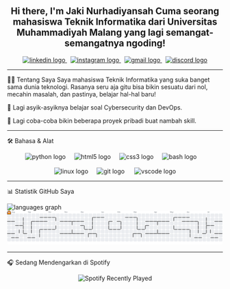 <!--
Halo Jaki!
Ini adalah versi baru dari README Anda, dirancang agar terlihat bersih, profesional, dan menarik.
Jangan ragu untuk mengubah tautan, teks, dan gambar sesuai keinginan Anda.
Anda perlu memperbarui tautan untuk sosial media dan memastikan nama pengguna (username) untuk statistik GitHub sudah benar.
-->

<div align="center">

Hi there, I'm Jaki Nurhadiyansah 
Cuma seorang mahasiswa Teknik Informatika dari Universitas Muhammadiyah Malang yang lagi semangat-semangatnya ngoding!
<br>
---
<p align="center">
<a href="https://www.linkedin.com/in/jaki-nurhadiyansah/" target="_blank">
<img src="https://img.shields.io/static/v1?message=LinkedIn&logo=linkedin&label=&color=0077B5&logoColor=white&labelColor=&style=for-the-badge" height="35" alt="linkedin logo" />
</a> &nbsp;
<a href="https://www.instagram.com/furzinta/" target="_blank">
<img src="https://img.shields.io/static/v1?message=Instagram&logo=instagram&label=&color=E4405F&logoColor=white&labelColor=&style=for-the-badge" height="35" alt="instagram logo" />
</a> &nbsp;
<a href="mailto:gantidenganemailanda@gmail.com" target="_blank"> <!-- Ganti dengan email Anda -->
<img src="https://img.shields.io/static/v1?message=Gmail&logo=gmail&label=&color=D14836&logoColor=white&labelColor=&style=for-the-badge" height="35" alt="gmail logo" />
</a> &nbsp;
<a href="https://www.google.com/search?q=https://discord.com/users/ID_DISCORD_ANDA" target="_blank"> <!-- Ganti dengan ID Discord Anda -->
<img src="https://img.shields.io/static/v1?message=Discord&logo=discord&label=&color=7289DA&logoColor=white&labelColor=&style=for-the-badge" height="35" alt="discord logo" />
</a>
</p>

------

</div>

👨‍💻 Tentang Saya
Saya mahasiswa Teknik Informatika yang suka banget sama dunia teknologi. Rasanya seru aja gitu bisa bikin sesuatu dari nol, mecahin masalah, dan pastinya, belajar hal-hal baru!

🌱 Lagi asyik-asyiknya belajar soal Cybersecurity dan DevOps.

🔭 Lagi coba-coba bikin beberapa proyek pribadi buat nambah skill.

---

🛠️ Bahasa & Alat
<p align="center">
<!-- Baris 1: Bahasa & Web -->
<img src="https://cdn.jsdelivr.net/gh/devicons/devicon/icons/python/python-original.svg" height="40" alt="python logo" title="Python"/>
<img width="12" />
<img src="https://cdn.jsdelivr.net/gh/devicons/devicon/icons/html5/html5-original.svg" height="40" alt="html5 logo" title="HTML5"/>
<img width="12" />
<img src="https://cdn.jsdelivr.net/gh/devicons/devicon/icons/css3/css3-original.svg" height="40" alt="css3 logo" title="CSS3"/>
<img width="12" />
  <img src="https://cdn.jsdelivr.net/gh/devicons/devicon/icons/bash/bash-original.svg" height="30" alt="bash logo"  />
  <img width="15" />
<br><br>
<!-- Baris 2: DevOps & Tools -->
<img src="https://cdn.jsdelivr.net/gh/devicons/devicon/icons/linux/linux-original.svg" height="40" alt="linux logo" title="Linux"/>
<img width="12" />
 <img src="https://cdn.jsdelivr.net/gh/devicons/devicon/icons/git/git-original.svg" height="30" alt="git logo"  />
  <img width="15" />
  <img src="https://cdn.jsdelivr.net/gh/devicons/devicon/icons/vscode/vscode-original.svg" height="30" alt="vscode logo"  />
</div>

---

📊 Statistik GitHub Saya
<div align="left">
  <img src="https://github-readme-stats.vercel.app/api/top-langs?username=Jackynur&locale=en&hide_title=false&layout=compact&card_width=320&langs_count=5&theme=dracula&hide_border=false" height="150" alt="languages graph" />
</div>

<div align="center">

<picture>
  <source media="(prefers-color-scheme: dark)" srcset="https://raw.githubusercontent.com/Jackynur/Jackynur/output/pacman-contribution-graph-dark.svg">
  <source media="(prefers-color-scheme: light)" srcset="https://raw.githubusercontent.com/Jackynur/Jackynur/output/pacman-contribution-graph.svg">
  <img alt="pacman contribution graph" src="https://raw.githubusercontent.com/Jackynur/Jackynur/output/pacman-contribution-graph.svg">
</picture>
</div>

---

🎧 Sedang Mendengarkan di Spotify
<div align="center">
<img src="https://spotify-recently-played-readme.vercel.app/api?user=253pi8s8ae2jua58hwzcabi70" alt="Spotify Recently Played" />
</div>
